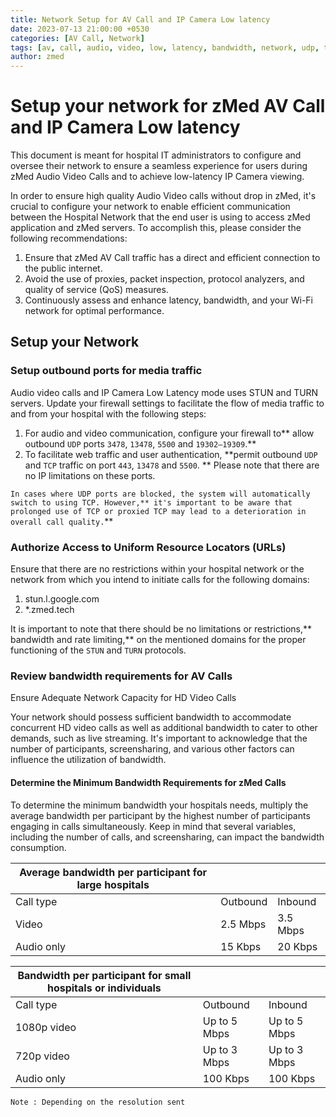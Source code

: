 ```yaml
---
title: Network Setup for AV Call and IP Camera Low latency
date: 2023-07-13 21:00:00 +0530
categories: [AV Call, Network]
tags: [av, call, audio, video, low, latency, bandwidth, network, udp, tcp, outbound, inbound, ip camera]
author: zmed
---
```



# Setup your network for zMed AV Call and IP Camera Low latency

This document is meant for hospital IT administrators to configure and oversee their network to ensure a seamless experience for users during zMed Audio Video Calls and to achieve low-latency IP Camera viewing.

In order to ensure high quality Audio Video calls without drop in zMed, it's crucial to configure your network to enable efficient communication between the Hospital Network that the end user is using to access zMed application and zMed servers. To accomplish this, please consider the following recommendations:

1. Ensure that zMed AV Call traffic has a direct and efficient connection to the public internet.
2. Avoid the use of proxies, packet inspection, protocol analyzers, and quality of service (QoS) measures.
3. Continuously assess and enhance latency, bandwidth, and your Wi-Fi network for optimal performance.

## Setup your Network

### Setup outbound ports for media traffic

Audio video calls and IP Camera Low Latency mode uses STUN and TURN servers. 
Update your firewall settings to facilitate the flow of media traffic to and from your hospital with the following steps:

1. For audio and video communication, configure your firewall to** allow outbound `UDP` ports `3478`, `13478`, `5500` and `19302​–19309`.**
2. To facilitate web traffic and user authentication, **permit outbound `UDP` and `TCP` traffic on port `443`, `13478` and `5500`.
**
Please note that there are no IP limitations on these ports.

`In cases where UDP ports are blocked, the system will automatically switch to using TCP. However,** it's important to be aware that prolonged use of TCP or proxied TCP may lead to a deterioration in overall call quality.`**

### Authorize Access to Uniform Resource Locators (URLs)

Ensure that there are no restrictions within your hospital network or the network from which you intend to initiate calls for the following domains:

1. stun.l.google.com
2. *.zmed.tech

It is important to note that there should be no limitations or restrictions,** bandwidth and rate limiting,** on the mentioned domains for the proper functioning of the `STUN` and `TURN` protocols.

### Review bandwidth requirements for AV Calls

Ensure Adequate Network Capacity for HD Video Calls

Your network should possess sufficient bandwidth to accommodate concurrent HD video calls as well as additional bandwidth to cater to other demands, such as live streaming. It's important to acknowledge that the number of participants, screensharing, and various other factors can influence the utilization of bandwidth.

#### Determine the Minimum Bandwidth Requirements for zMed Calls

To determine the minimum bandwidth your hospitals needs, multiply the average bandwidth per participant by the highest number of participants engaging in calls simultaneously. Keep in mind that several variables, including the number of calls, and screensharing, can impact the bandwidth consumption.

| Average bandwidth per participant for large hospitals |  | |
|--|--|--|
|Call type  | Outbound | Inbound |
|Video  | 2.5 Mbps | 3.5 Mbps |
|Audio only  | 15 Kbps | 20 Kbps |


| Bandwidth per participant for small hospitals or individuals |  | |
|--|--|--|
|Call type  | Outbound | Inbound |
|1080p video  | Up to 5 Mbps | Up to 5 Mbps |
|720p video  | Up to 3 Mbps | Up to 3 Mbps |
|Audio only  | 100 Kbps | 100 Kbps |

`Note : Depending on the resolution sent`
